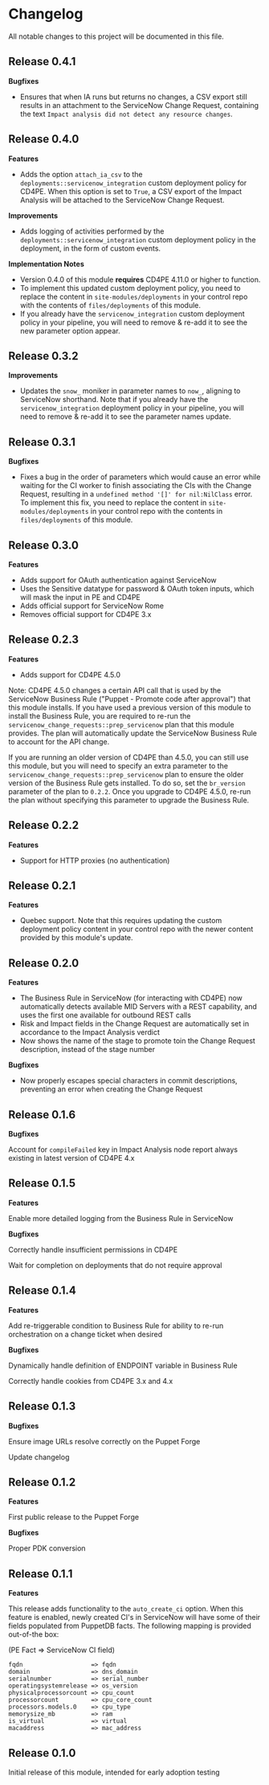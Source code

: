 # Changelog

All notable changes to this project will be documented in this file.

## Release 0.4.1
**Bugfixes**
- Ensures that when IA runs but returns no changes, a CSV export still results in an attachment to the ServiceNow Change Request, containing the text `Impact analysis did not detect any resource changes`.

## Release 0.4.0

**Features**
- Adds the option `attach_ia_csv` to the `deployments::servicenow_integration` custom deployment policy for CD4PE. When this option is set to `True`, a CSV export of the Impact Analysis will be attached to the ServiceNow Change Request.  

**Improvements**
- Adds logging of activities performed by the `deployments::servicenow_integration` custom deployment policy in the deployment, in the form of custom events.

**Implementation Notes**
- Version 0.4.0 of this module **requires** CD4PE 4.11.0 or higher to function.
- To implement this updated custom deployment policy, you need to replace the content in `site-modules/deployments` in your control repo with the contents of `files/deployments` of this module.
- If you already have the `servicenow_integration` custom deployment policy in your pipeline, you will need to remove & re-add it to see the new parameter option appear.

## Release 0.3.2

**Improvements**
- Updates the `snow_` moniker in parameter names to `now_`, aligning to ServiceNow shorthand. Note that if you already have the `servicenow_integration` deployment policy in your pipeline, you will need to remove & re-add it to see the parameter names update.

## Release 0.3.1

**Bugfixes**
- Fixes a bug in the order of parameters which would cause an error while waiting for the CI worker to finish associating the CIs with the Change Request, resulting in a `undefined method '[]' for nil:NilClass` error. To implement this fix, you need to replace the content in `site-modules/deployments` in your control repo with the contents in `files/deployments` of this module.

## Release 0.3.0

**Features**
- Adds support for OAuth authentication against ServiceNow
- Uses the Sensitive datatype for password & OAuth token inputs, which will mask the input in PE and CD4PE
- Adds official support for ServiceNow Rome
- Removes official support for CD4PE 3.x

## Release 0.2.3

**Features**
- Adds support for CD4PE 4.5.0

Note: CD4PE 4.5.0 changes a certain API call that is used by the ServiceNow Business Rule ("Puppet - Promote code after approval") that this module installs. If you have used a previous version of this module to install the Business Rule, you are required to re-run the `servicenow_change_requests::prep_servicenow` plan that this module provides. The plan will automatically update the ServiceNow Business Rule to account for the API change.

If you are running an older version of CD4PE than 4.5.0, you can still use this module, but you will need to specify an extra parameter to the `servicenow_change_requests::prep_servicenow` plan to ensure the older version of the Business Rule gets installed. To do so, set the `br_version` parameter of the plan to `0.2.2`. Once you upgrade to CD4PE 4.5.0, re-run the plan without specifying this parameter to upgrade the Business Rule.



## Release 0.2.2

**Features**
- Support for HTTP proxies (no authentication)

## Release 0.2.1

**Features**
- Quebec support. Note that this requires updating the custom deployment policy content in your control repo with the newer content provided by this module's update. 

## Release 0.2.0

**Features**
- The Business Rule in ServiceNow (for interacting with CD4PE) now automatically detects available MID Servers with a REST capability, and uses the first one available for outbound REST calls
- Risk and Impact fields in the Change Request are automatically set in accordance to the Impact Analysis verdict
- Now shows the name of the stage to promote toin the Change Request description, instead of the stage number

**Bugfixes**
- Now properly escapes special characters in commit descriptions, preventing an error when creating the Change Request

## Release 0.1.6

**Bugfixes**

Account for `compileFailed` key in Impact Analysis node report always existing in latest version of CD4PE 4.x

## Release 0.1.5

**Features**

Enable more detailed logging from the Business Rule in ServiceNow

**Bugfixes**

Correctly handle insufficient permissions in CD4PE

Wait for completion on deployments that do not require approval

## Release 0.1.4

**Features**

Add re-triggerable condition to Business Rule for ability to re-run orchestration on a change ticket when desired

**Bugfixes**

Dynamically handle definition of ENDPOINT variable in Business Rule

Correctly handle cookies from CD4PE 3.x and 4.x

## Release 0.1.3

**Bugfixes**

Ensure image URLs resolve correctly on the Puppet Forge

Update changelog

## Release 0.1.2

**Features**

First public release to the Puppet Forge

**Bugfixes**

Proper PDK conversion

## Release 0.1.1

**Features**

This release adds functionality to the `auto_create_ci` option. When this feature is enabled, newly created CI's in ServiceNow will have some of their fields populated from PuppetDB facts. The following mapping is provided out-of-the box:

(PE Fact => ServiceNow CI field)

```
fqdn                   => fqdn
domain                 => dns_domain
serialnumber           => serial_number
operatingsystemrelease => os_version
physicalprocessorcount => cpu_count
processorcount         => cpu_core_count
processors.models.0    => cpu_type
memorysize_mb          => ram
is_virtual             => virtual
macaddress             => mac_address
```

## Release 0.1.0

Initial release of this module, intended for early adoption testing
